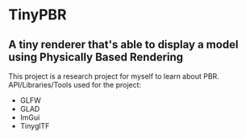 # TinyPBR
## A tiny renderer that's able to display a model using Physically Based Rendering
This project is a research project for myself to learn about PBR. 
API/Libraries/Tools used for the project:
- GLFW
- GLAD
- ImGui
- TinyglTF
